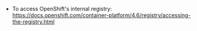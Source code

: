 - To access OpenShift's internal registry: https://docs.openshift.com/container-platform/4.6/registry/accessing-the-registry.html
